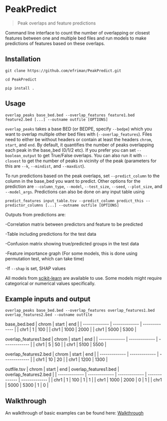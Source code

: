 # PeakPredict
> Peak overlaps and feature predictions

Command line interface to count the number of overlapping or closest features between one and multiple bed files and run models to make predictions of features based on these overlaps.

## Installation
`git clone https://github.com/efriman/PeakPredict.git`

`cd PeakPredict`

`pip install .`

## Usage
`overlap_peaks base_bed.bed --overlap_features feature1.bed feature2.bed [...] --outname outfile [OPTIONS]`

`overlap_peaks` takes a base BED (or BEDPE, specify `--bedpe`) which you want to overlap multiple other bed files with (`--overlap_features`). Files need to either be without headers or contain at least the headers `chrom`, `start`, and `end`. By default, it quantifies the number of peaks overlapping each peak in the base_bed (0/1/2 etc). If you prefer you can set `--boolean_output` to get True/False overlaps. You can also run it with `--closest` to get the number of peaks in vicinity of the peak (parameters for this are `--k`, `--mindist`, and `--maxdist`).

To run predictions based on the peak overlaps, set `--predict_column` to the column in the base_bed you want to predict. Other options for the prediction are `--column_type`, `--model`, `--test_size`, `--seed`, `--plot_size`, and `--model_args`. Predictions can also be done on any input table using

`predict_features input_table.tsv --predict_column predict_this --predictor_columns [...] --outname outfile [OPTIONS]`

Outputs from predictions are:

-Correlation matrix between predictors and feature to be predicted

-Table including predictions for the test data

-Confusion matrix showing true/predicted groups in the test data

-Feature importance graph (For some models, this is done using permutation test, which can take time)

-If `--shap` is set, SHAP values 

All models from [scikit-learn](https://scikit-learn.org/) are available to use. Some models might require categorical or numerical values specifically.


## Example inputs and output
`overlap_peaks base_bed.bed --overlap_features overlap_features1.bed overlap_features2.bed --outname outfile`

base_bed.bed
| chrom  | start | end |
| ------------- | ------------- | ------------- |
| chr1  | 1  | 100 |
| chr1  | 1000  | 2000 |
| chr1  | 5000  | 5300 |

overlap_features1.bed
| chrom  | start | end |
| ------------- | ------------- | ------------- |
| chr1  | 5  | 50 |
| chr1  | 5100  | 5500 |

overlap_features2.bed
| chrom  | start | end |
| ------------- | ------------- | ------------- |
| chr1  | 10  | 20 |
| chr1  | 1200  | 1300 |

outfile.tsv
| chrom  | start | end | overlap_features1.bed | overlap_features2.bed |
| ------------- | ------------- | ------------- | ------------- | ------------- |
| chr1  | 1  | 100 | 1 | 1 |
| chr1  | 1000  | 2000 | 0 | 1 |
| chr1  | 5000  | 5300 | 1 | 0 |

## Walkthrough
An walkthrough of basic examples can be found here: [Walkthrough](https://github.com/efriman/PeakPredict/blob/main/docs/Walkthrough_examples.ipynb)

